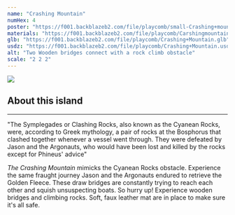 ```yaml
---
name: "Crashing Mountain"
numHex: 4
poster: "https://f001.backblazeb2.com/file/playcomb/small-Crashing+mountain-+no+background.png"
materials: "https://f001.backblazeb2.com/file/playcomb/Carshingmountain+materials.png"
glb: "https://f001.backblazeb2.com/file/playcomb/Crashing+Mountain.glb"
usdz: "https://f001.backblazeb2.com/file/playcomb/Crashing+Mountain.usdz"
alt: "Two Wooden bridges connect with a rock climb obstacle"
scale: "2 2 2"
---
```


<div class="about-img">
    <img src="https://f001.backblazeb2.com/file/playcomb/Crashing+mountain.png" />
</div>

<div class="about-desc">
    <h2>About this island</h2>
    <hr />
    <p>
    "The Symplegades or Clashing Rocks, also known as the Cyanean Rocks, were, according to Greek mythology, a pair of rocks at the Bosphorus that clashed together whenever a vessel went through. They were defeated by Jason and the Argonauts, who would have been lost and killed by the rocks except for Phineus' advice"</p>
    <p>
    <i>The Crashing Mountain</i> mimicks the Cyanean Rocks obstacle. Experience the same fraught journey Jason and the Argonauts endured to retrieve the Golden Fleece. These draw bridges are constantly trying to reach each other and squish unsuspecting boats. So hurry up! Experience wooden bridges and climbing rocks. Soft, faux leather mat are in place to make sure it's all safe.
    </p>
</div>